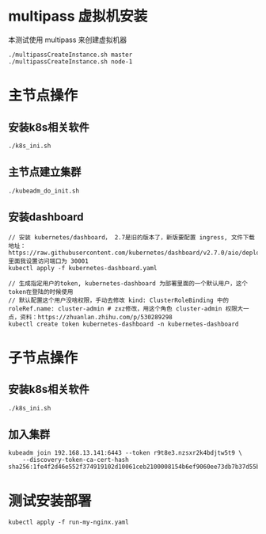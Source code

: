 # multipass 虚拟机安装
本测试使用 multipass 来创建虚拟机器
````
./multipassCreateInstance.sh master
./multipassCreateInstance.sh node-1
````

# 主节点操作
## 安装k8s相关软件
````
./k8s_ini.sh
````

## 主节点建立集群
````
./kubeadm_do_init.sh
````

## 安装dashboard
````
// 安装 kubernetes/dashboard， 2.7是旧的版本了，新版要配置 ingress, 文件下载地址：https://raw.githubusercontent.com/kubernetes/dashboard/v2.7.0/aio/deploy/recommended.yaml, 里面我设置访问端口为 30001 
kubectl apply -f kubernetes-dashboard.yaml 

// 生成指定用户的token, kubernetes-dashboard 为部署里面的一个默认用户，这个token在登陆的时候使用
// 默认配置这个用户没啥权限，手动去修改 kind: ClusterRoleBinding 中的 roleRef.name: cluster-admin # zxz修改，用这个角色 cluster-admin 权限大一点，资料：https://zhuanlan.zhihu.com/p/530289298
kubectl create token kubernetes-dashboard -n kubernetes-dashboard 
````

# 子节点操作

## 安装k8s相关软件

````
./k8s_ini.sh
````

## 加入集群
````
kubeadm join 192.168.13.141:6443 --token r9t8e3.nzsxr2k4bdjtw5t9 \
    --discovery-token-ca-cert-hash sha256:1fe4f2d46e552f374919102d10061ceb2100008154b6ef9060ee73db7b37d55b
````


# 测试安装部署
````
kubectl apply -f run-my-nginx.yaml
````



